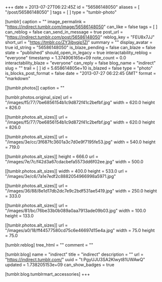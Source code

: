 +++
date = 2013-07-27T06:22:45Z
id = "56586148050"
aliases = [ "/post/56586148050" ]
tags = [ ]
type = "tumblr-photo"

[tumblr]
caption = ""
image_permalink = "https://indirect.tumblr.com/image/56586148050"
can_like = false
tags = [ ]
can_reblog = false
can_send_in_message = true
post_url = "https://indirect.tumblr.com/post/56586148050"
reblog_key = "FEU8x7JJ"
short_url = "https://tmblr.co/ZY3jbyqip1ZI"
summary = ""
display_avatar = true
id_string = "56586148050"
is_blaze_pending = false
can_blaze = false
state = "published"
should_open_in_legacy = true
interactability_reblog = "everyone"
timestamp = 1.374906165e+09
note_count = 0.0
interactability_blaze = "everyone"
can_reply = false
blog_name = "indirect"
slug = ""
trail = [ ]
id = 5.658614805e+10
is_blazed = false
type = "photo"
is_blocks_post_format = false
date = "2013-07-27 06:22:45 GMT"
format = "markdown"

[[tumblr.photos]]
caption = ""

[tumblr.photos.original_size]
url = "/images/f5/77/7be6856154b1c9d872f41c2befbf.jpg"
width = 620.0
height = 826.0

[[tumblr.photos.alt_sizes]]
url = "/images/f5/77/7be6856154b1c9d872f41c2befbf.jpg"
width = 620.0
height = 826.0

[[tumblr.photos.alt_sizes]]
url = "/images/3e/cc/3f687fc3601a3c7d0e9f7195fe53.jpg"
width = 540.0
height = 719.0

[[tumblr.photos.alt_sizes]]
height = 666.0
url = "/images/7e/7c/f42d3a67cdacbefa5573dd6f02ee.jpg"
width = 500.0

[[tumblr.photos.alt_sizes]]
width = 400.0
height = 533.0
url = "/images/3e/c6/7a1e7edf2c8882054966998a5971.jpg"

[[tumblr.photos.alt_sizes]]
url = "/images/36/88/8e1d17db2dc7e9c2bdf531ae5419.jpg"
width = 250.0
height = 333.0

[[tumblr.photos.alt_sizes]]
url = "/images/81/bc/76be33b0b089a0aa7913ade09b03.jpg"
width = 100.0
height = 133.0

[[tumblr.photos.alt_sizes]]
url = "/images/a0/18/ff44577580cd75c6e46697d15e4a.jpg"
width = 75.0
height = 75.0

[tumblr.reblog]
tree_html = ""
comment = ""

[tumblr.blog]
name = "indirect"
title = "indirect"
description = ""
url = "https://indirect.tumblr.com/"
uuid = "t:PgyUJU3SA2Klwyt81UWAwQ"
updated = 1.738205153e+09
can_show_badges = true

[tumblr.blog.tumblrmart_accessories]
+++
